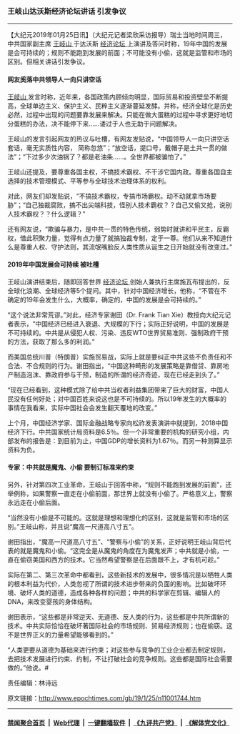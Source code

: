 ### 王岐山达沃斯经济论坛讲话 引发争议
------------------------

<p>
 【大纪元2019年01月25日讯】（大纪元记者梁欣采访报导）瑞士当地时间周三，中共国家副主席
 <a href="http://www.epochtimes.com/gb/tag/%E7%8E%8B%E5%B2%90%E5%B1%B1.html">
  王岐山
 </a>
 于达沃斯
 <a href="http://www.epochtimes.com/gb/tag/%E7%BB%8F%E6%B5%8E%E8%AE%BA%E5%9D%9B.html">
  经济论坛
 </a>
 上演讲及答问时称，19年中国的发展是会可持续的；规则不能跑到发展的前面；不可能没有小偷，这就是监管和市场的区别。但相关讲话引发争议。
</p>
<h4>
 网友奚落中共领导人一向只讲空话
</h4>
<p>
 <a href="http://www.epochtimes.com/gb/tag/%E7%8E%8B%E5%B2%90%E5%B1%B1.html">
  王岐山
 </a>
 发言时称，近年来，各国政策内顾倾向明显，国际贸易和投资壁垒不断提高，全球单边主义、保护主义、民粹主义逐渐蔓延发酵。并称，经济全球化是历史必然，过程中出现的问题要靠发展来解决。只能在做大蛋糕的过程中寻求更好地切分蛋糕的办法，决不能停下来……诿过于人也无助于问题解决。
</p>
<p>
 王岐山的发言引起网友的热议与吐槽，有网友发贴说，“中国领导人一向只讲空话套话，毫无实质性内容， 简称忽悠”；“放空话，提口号，戴帽子是土共一贯的做法”；“下过多少次油锅了？都是老油条……。全世界都被骗怕了。”
</p>
<p>
 王岐山还提及，要尊重各国主权，不搞技术霸权、不干涉它国内政。尊重各国自主选择的技术管理模式、平等参与全球技术治理体系的权利。
</p>
<p>
 对此，网友们却发贴说，“不搞技术霸权，专搞市场霸权。动不动就拿市场要胁”；“自己独裁腐败，搞不出尖端科技，怪别人技术霸权？？自己又偷又抢，说别人技术霸权？？什么逻辑？”
</p>
<p>
 还有网友说，“欺骗与暴力，是中共一贯的特色传统，弱势时就讲和平民主，反霸权，借此积聚力量，觉得有点力量了就搞独裁专制，定于一尊。他们从来不知道什么是尊重人权、守护法则，其流氓嘴脸反人类性质从诞生之日开始就没有改变过。”
</p>
<h4>
 2019年中国发展会可持续 被吐槽
</h4>
<p>
 王岐山演讲结束后，随即回答世界
 <a href="http://www.epochtimes.com/gb/tag/%E7%BB%8F%E6%B5%8E%E8%AE%BA%E5%9D%9B.html">
  经济论坛
 </a>
 创始人兼执行主席施瓦布提出的，反全球化浪潮、全球经济等5个提问。其中，针对中国经济增长，他称，“不管在不确定的19年会发生什么，大概率，确定的，中国的发展是会可持续的。”
</p>
<p>
 “这个说法非常荒谬。”对此，经济专家谢田（Dr. Frank Tian Xie）教授向大纪元记者表示，“中国经济已经进入衰退、大规模的下行；实际正好说明，中国的发展是不可持续的。中共是从侵犯人权、污染、违反WTO世界贸易准则、强制政府干预的方法，获取了那么多的利润。”
</p>
<p>
 而美国总统川普（特朗普）实施贸易战，实际上就是要纠正中共这些不负责任和不合法、不合规则的行为。谢田指出，“中国这种畸形的发展策略是靠借贷、靠房地产制造泡沫、靠政府参与干预，制造的所谓的经济奇迹，现在已经走到头了。”
</p>
<p>
 “现在已经看到，这种模式除了给中共当权者利益集团带来了巨大的财富，中国人民没有任何好处；对中国百姓来说这也是不可持续的。所以19年发生的大概率的事情在我看来，实际中国社会会发生翻天覆地的改变。”
</p>
<p>
 上个月，中国经济学家、国际金融战略专家向松祚发表演讲中就提到，2018中国经济下行。中共国家统计局资料是6.5％。但一个非常重要的机构的研究小组，内部发布的报告是：到目前为止，中国GDP的增长资料为1.67％。而另一种测算显示资料为负。
</p>
<h4>
 专家：中共就是魔鬼、小偷 要制订标准来约束
</h4>
<p>
 另外，针对第四次工业革命，王岐山于回答中称，“规则不能跑到发展的前面”，还举例称，如果警察一直走在小偷前面，那世界上就没有小偷了。严格意义上，警察永远走在小偷后面。
</p>
<p>
 “当然没有小偷是不可能的。这就是理想和理想化的区别，这就是监管和市场的区别。”王岐山称，并且说“魔高一尺道高八寸五”。
</p>
<p>
 谢田指出，“魔高一尺道高八寸五”、“警察与小偷”的关系，正好说明王岐山背后代表的就是魔鬼和小偷。“这完全是从魔鬼的角度在为魔鬼发声；中共就是小偷，一直在偷窃美国和西方的技术。它当然希望警察是在后面跟不上，才有机可趁。”
</p>
<p>
 实际在第二、第三次革命中都看到，这些新技术的发展中，很多情况是以牺牲人类的根本利益为代价，人类忽视了所谓的技术进步带来的负面的影响。比如破坏环境、破坏人类的道德，造成各种各样的问题；中共的科学家在剪辑、编辑人的DNA，来改变婴孩的身体结构。
</p>
<p>
 谢田表示，“这些都是非常逆天、无道德、反人类的行为，这些都是中共所谓新的技术。中共实际恰恰在破坏著国际社会的市场规则、贸易经济规则；也在偷窃。这不是世界正义的力量希望能够看到的。”
</p>
<p>
 “人类更要从道德为基础来进行约束；对这些参与竞争的工业企业都去制定规则，去把技术发展进行约束、约制，不让打破社会的竞争规则。这些都是国际社会需要做的。”他说。#
</p>
<p>
 责任编辑：林诗远
</p>

原文链接：http://www.epochtimes.com/gb/19/1/25/n11001744.htm


------------------------
#### [禁闻聚合首页](https://github.com/gfw-breaker/banned-news/blob/master/README.md) &nbsp;|&nbsp; [Web代理](https://github.com/gfw-breaker/open-proxy/blob/master/README.md) &nbsp;|&nbsp; [一键翻墙软件](https://github.com/gfw-breaker/nogfw/blob/master/README.md) &nbsp;|&nbsp; [《九评共产党》](https://github.com/gfw-breaker/9ping.md/blob/master/README.md#九评之一评共产党是什么) &nbsp;|&nbsp; [《解体党文化》](https://github.com/gfw-breaker/jtdwh.md/blob/master/README.md#绪论)